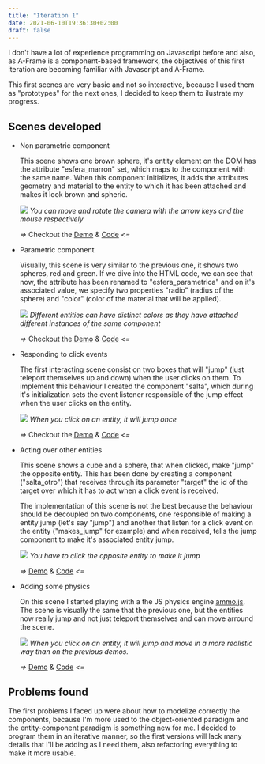 ```yaml
---
title: "Iteration 1"
date: 2021-06-10T19:36:30+02:00
draft: false
---
```


I don't have a lot of experience programming on Javascript before and also, as A-Frame is a component-based framework, the objectives of this first iteration are becoming familiar with Javascript and A-Frame.

This first scenes are very basic and not so interactive, because I used them as "prototypes" for the next ones, I decided to keep them to ilustrate my progress.

## Scenes developed
- Non parametric component
		
    This scene shows one brown sphere, it's entity element on the DOM has the attribute "esfera_marron" set, which maps to the component with the same name. When this component initializes, it adds the attributes geometry and material to the entity to which it has been attached and makes it look brown and spheric.
		
    ![](/vr-programming/img/demo1_PC.jpg)
		*You can move and rotate the camera with the arrow keys and the mouse respectively*
		
    *=>* Checkout the [Demo](/vr-programming/demos/demo1) & [Code](https://github.com/jdjuli/aframe-vr-programming/blob/main/docs/demos/demo1/index.html) *<=*
    

- Parametric component

    Visually, this scene is very similar to the previous one, it shows two spheres, red and green. If we dive into the HTML code, we can see that now, the attribute has been renamed to "esfera_parametrica" and on it's associated value, we specify two properties "radio" (radius of the sphere) and "color" (color of the material that will be applied).
    
    ![](/vr-programming/img/demo2_PC.jpg)
		*Different entities can have distinct colors as they have attached different instances of the same component*
		
    *=>* Checkout the [Demo](/vr-programming/demos/demo2) & [Code](https://github.com/jdjuli/aframe-vr-programming/blob/main/docs/demos/demo2/index.html) *<=*

- Responding to click events

    The first interacting scene consist on two boxes that will "jump" (just teleport themselves up and down) when the user clicks on them. To implement this behaviour I created the component "salta", which during it's initialization sets the event listener responsible of the jump effect when the user clicks on the entity.
		
    ![](/vr-programming/img/demo3_PC.gif)
		*When you click on an entity, it will jump once*
		
    *=>* Checkout the [Demo](/vr-programming/demos/demo3) & [Code](https://github.com/jdjuli/aframe-vr-programming/blob/main/docs/demos/demo3/index.html) *<=*
		
- Acting over other entities

    This scene shows a cube and a sphere, that when clicked, make "jump" the opposite entity. This has been done by creating a component ("salta_otro") that receives through its parameter "target" the id of the target over which it has to act when a click event is received.
		
    The implementation of this scene is not the best because the behaviour should be decoupled on two components, one responsible of making a entity jump (let's say "jump") and another that listen for a click event on the entity ("makes_jump" for example) and when received, tells the jump component to make it's associated entity jump.
		
    ![](/vr-programming/img/demo4_PC.gif)
		*You have to click the opposite entity to make it jump*
		
    *=>* [Demo](/vr-programming/demos/demo4) & [Code](https://github.com/jdjuli/aframe-vr-programming/blob/main/docs/demos/demo4/index.html) *<=*
		
- Adding some physics
    
    On this scene I started playing with a the JS physics engine [ammo.js](https://github.com/kripken/ammo.js/). The scene is visually the same that the previous one, but the entities now really jump and not just teleport themselves and can move arround the scene.
		
    ![](/vr-programming/img/demo5_PC.gif)
		*When you click on an entity, it will jump and move in a more realistic way than on the previous demos.*
		
    *=>* [Demo](/vr-programming/demos/demo5) & [Code](https://github.com/jdjuli/aframe-vr-programming/blob/main/docs/demos/demo5/index.html) *<=*

## Problems found
The first problems I faced up were about how to modelize correctly the components, because I'm more used to the object-oriented paradigm and the entity-component paradigm is something new for me. I decided to program them in an iterative manner, so the first versions will lack many details that I'll be adding as I need them, also refactoring everything to make it more usable.